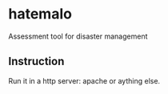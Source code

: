 # hatemalo
Assessment tool for disaster management

Instruction
-----------------
Run it in a http server: apache or aything else.
